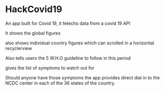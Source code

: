 # HackCovid19

An app built for Covid 19, it fetechs data from a covid 19 API

It shows the global figures

also shows individual country figures which can scrolled in a horizontal recyclerview

Also tells users the 5 W.H.O  guideline to follow in this period 

gives the list of symptoms to watch out for

Should anyone have those symptoms the app provides direct dial in to the NCDC center in each of the 36 states of the country.



